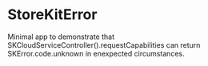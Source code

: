 # StoreKitError
Minimal app to demonstrate that SKCloudServiceController().requestCapabilities can return SKError.code.unknown in enexpected circumstances.
